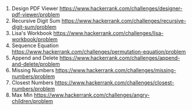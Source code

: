 1. Design PDF Viewer https://www.hackerrank.com/challenges/designer-pdf-viewer/problem
2. Recursive Digit Sum https://www.hackerrank.com/challenges/recursive-digit-sum/problem 
3. Lisa's Workbook https://www.hackerrank.com/challenges/lisa-workbook/problem
4. Sequence Equation https://www.hackerrank.com/challenges/permutation-equation/problem
5. Append and Delete https://www.hackerrank.com/challenges/append-and-delete/problem
6. Missing Numbers https://www.hackerrank.com/challenges/missing-numbers/problem
7. Closest Numbers https://www.hackerrank.com/challenges/closest-numbers/problem
8. Max Min https://www.hackerrank.com/challenges/angry-children/problem
